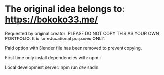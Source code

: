 # The original idea belongs to: https://bokoko33.me/

Requested by original creator: PLEASE DO NOT COPY THIS AS YOUR OWN PORTFOLIO. It is for educational purposes ONLY. 

Paid option with Blender file has been removed to prevent copying.

First time only install dependencies with:
npm i 

Local development server:
npm run dev
sadin
